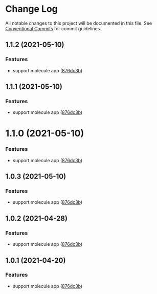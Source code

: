 # Change Log

All notable changes to this project will be documented in this file.
See [Conventional Commits](https://conventionalcommits.org) for commit guidelines.

## 1.1.2 (2021-05-10)

### Features

-   support molecule app ([876dc3b](http://icode.baidu.com:8235/baidu/myapp-fe/node-ui/commits/876dc3babb068a64a3b7e89f8faa75ef1e2ffd2f))

## 1.1.1 (2021-05-10)

### Features

-   support molecule app ([876dc3b](http://icode.baidu.com:8235/baidu/myapp-fe/node-ui/commits/876dc3babb068a64a3b7e89f8faa75ef1e2ffd2f))

# 1.1.0 (2021-05-10)

### Features

-   support molecule app ([876dc3b](http://icode.baidu.com:8235/baidu/myapp-fe/node-ui/commits/876dc3babb068a64a3b7e89f8faa75ef1e2ffd2f))

## 1.0.3 (2021-05-10)

### Features

-   support molecule app ([876dc3b](http://icode.baidu.com:8235/baidu/myapp-fe/node-ui/commits/876dc3babb068a64a3b7e89f8faa75ef1e2ffd2f))

## 1.0.2 (2021-04-28)

### Features

-   support molecule app ([876dc3b](http://icode.baidu.com:8235/baidu/myapp-fe/node-ui/commits/876dc3babb068a64a3b7e89f8faa75ef1e2ffd2f))

## 1.0.1 (2021-04-20)

### Features

-   support molecule app ([876dc3b](http://icode.baidu.com:8235/baidu/myapp-fe/node-ui/commits/876dc3babb068a64a3b7e89f8faa75ef1e2ffd2f))
